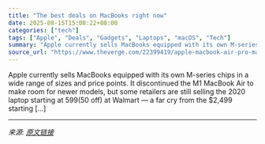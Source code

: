 ```yaml
---
title: "The best deals on MacBooks right now"
date: 2025-08-15T15:08:22+08:00
categories: ["tech"]
tags: ["Apple", "Deals", "Gadgets", "Laptops", "macOS", "Tech"]
summary: "Apple currently sells MacBooks equipped with its own M-series chips in a wide range of sizes and price points. It discontinued the M1 MacBook Air to make room for newer models, but some retailers are "
source_url: "https://www.theverge.com/22399419/apple-macbook-air-pro-mac-mini-imac-deals"
---
```


Apple currently sells MacBooks equipped with its own M-series chips in a wide range of sizes and price points. It discontinued the M1 MacBook Air to make room for newer models, but some retailers are still selling the 2020 laptop starting at $599 ($50 off) at Walmart — a far cry from the $2,499 starting [&#8230;]

---

*来源: [原文链接](https://www.theverge.com/22399419/apple-macbook-air-pro-mac-mini-imac-deals)*
